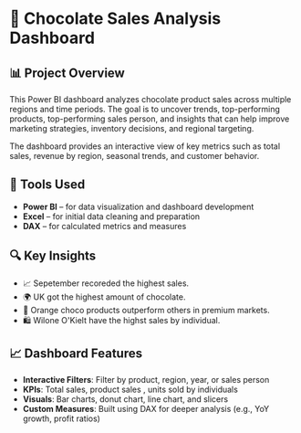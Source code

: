 # 🍫 Chocolate Sales Analysis Dashboard

## 📊 Project Overview
This Power BI dashboard analyzes chocolate product sales across multiple regions and time periods. The goal is to uncover trends, top-performing products, top-performing sales person, and insights that can help improve marketing strategies, inventory decisions, and regional targeting.

The dashboard provides an interactive view of key metrics such as total sales, revenue by region, seasonal trends, and customer behavior.

## 🧰 Tools Used
- **Power BI** – for data visualization and dashboard development
- **Excel** – for initial data cleaning and preparation
- **DAX** – for calculated metrics and measures

## 🔍 Key Insights
- 📈 Sepetember recoreded the highest sales.
- 🌍 UK got the highest amount of chocolate.
- 🍬 Orange choco products outperform others in premium markets.
- 🛍️ Wilone O'Kielt have the highst sales by individual.

## 📈 Dashboard Features
- **Interactive Filters**: Filter by product, region, year, or sales person
- **KPIs**: Total sales, product sales , units sold by individuals
- **Visuals**: Bar charts, donut chart, line chart, and slicers
- **Custom Measures**: Built using DAX for deeper analysis (e.g., YoY growth, profit ratios)
